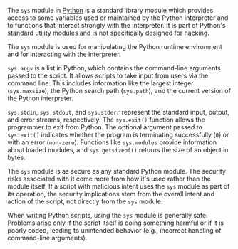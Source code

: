 The `sys` module in [Python](../programming/python.md) is a standard library module which provides access to some variables used or maintained by the Python interpreter and to functions that interact strongly with the interpreter. It is part of Python's standard utility modules and is not specifically designed for hacking. 

The `sys` module is used for manipulating the Python runtime environment and for interacting with the interpreter.

`sys.argv` is a list in Python, which contains the command-line arguments passed to the script. It allows scripts to take input from users via the command line. This includes information like the largest integer (`sys.maxsize`), the Python search path (`sys.path`), and the current version of the Python interpreter.

`sys.stdin`, `sys.stdout`, and `sys.stderr` represent the standard input, output, and error streams, respectively. The `sys.exit()` function allows the programmer to exit from Python. The optional argument passed to `sys.exit()` indicates whether the program is terminating successfully (`0`) or with an error (`non-zero`). Functions like `sys.modules` provide information about loaded modules, and `sys.getsizeof()` returns the size of an object in bytes.

The `sys` module is as secure as any standard Python module. The security risks associated with it come more from how it's used rather than the module itself. If a script with malicious intent uses the `sys` module as part of its operation, the security implications stem from the overall intent and action of the script, not directly from the `sys` module.

When writing Python scripts, using the `sys` module is generally safe. Problems arise only if the script itself is doing something harmful or if it is poorly coded, leading to unintended behavior (e.g., incorrect handling of command-line arguments).